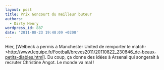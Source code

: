```yaml
---
layout: post
title: Prix Goncourt du meilleur buteur
authors:
  - Dirty Henry
wordpress_id: 887
date: '2011-08-23 19:48:09 +0200'
---
```

Hier, [Welbeck a permis à Manchester United de remporter le match->http://www.lequipe.fr/Football/breves2011/20110822_230846_de-beaux-petits-diables.html]. Du coup, ça donne des idées à Arsenal qui songerait à recruter Christine Angot. Le monde va mal !
